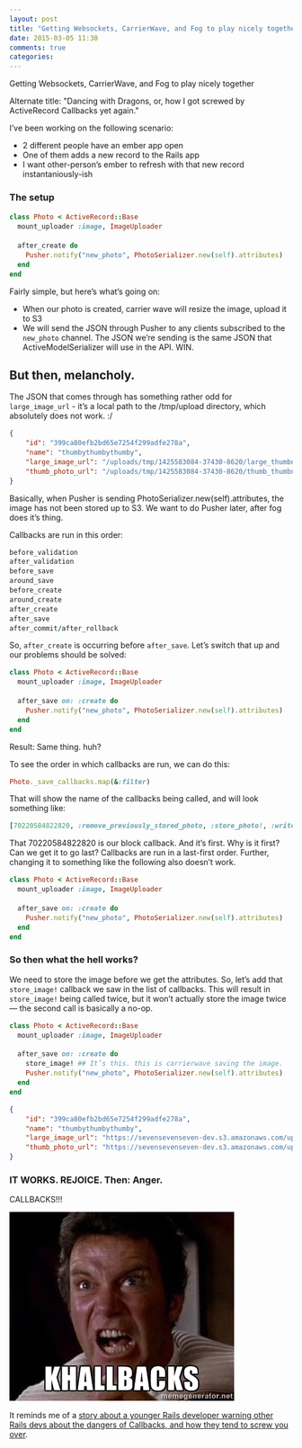 ```yaml
---
layout: post
title: "Getting Websockets, CarrierWave, and Fog to play nicely together"
date: 2015-03-05 11:30
comments: true
categories: 
---
```


Getting Websockets, CarrierWave, and Fog to play nicely together

Alternate title: "Dancing with Dragons, or, how I got screwed by ActiveRecord Callbacks yet again."

I’ve been working on the following scenario:

* 2 different people have an ember app open
* One of them adds a new record to the Rails app
* I want other-person’s ember to refresh with that new record instantaniously-ish

### The setup

```ruby
class Photo < ActiveRecord::Base
  mount_uploader :image, ImageUploader

  after_create do
    Pusher.notify("new_photo", PhotoSerializer.new(self).attributes)
  end
end
```

Fairly simple, but here’s what’s going on:  

* When our photo is created, carrier wave will resize the image, upload it to S3
* We will send the JSON through Pusher to any clients subscribed to the `new_photo` channel. The JSON we’re sending is the same JSON that ActiveModelSerializer will use in the API. WIN.


## But then, melancholy.

The JSON that comes through has something rather odd for `large_image_url` - it’s a local path to the /tmp/upload directory, which absolutely does not work. :/

```json
{
    "id": "399ca80efb2bd65e7254f299adfe278a",
    "name": "thumbythumbythumby",
    "large_image_url": "/uploads/tmp/1425583084-37430-8620/large_thumbnail.jpg",
    "thumb_photo_url": "/uploads/tmp/1425583084-37430-8620/thumb_thumbnail.jpg"
}
```

Basically, when Pusher is sending PhotoSerializer.new(self).attributes, the image has not been stored up to S3. We want to do Pusher later, after fog does it’s thing.

Callbacks are run in this order:


```ruby
before_validation
after_validation
before_save
around_save
before_create
around_create
after_create
after_save
after_commit/after_rollback
```

So, `after_create` is occurring before `after_save`. Let’s switch that up and our problems should be solved:

```ruby
class Photo < ActiveRecord::Base
  mount_uploader :image, ImageUploader

  after_save on: :create do
    Pusher.notify("new_photo", PhotoSerializer.new(self).attributes)
  end
end
```

Result: Same thing. huh?

To see the order in which callbacks are run, we can do this:

```ruby
Photo._save_callbacks.map(&:filter)
```

That will show the name of the callbacks being called, and will look something like:

```ruby
[70220584822820, :remove_previously_stored_photo, :store_photo!, :write_photo_identifier]
```

That 70220584822820 is our block callback. And it’s first. Why is it first? Can we get it to go last?  Callbacks are run in a last-first order. Further, changing it to something like the following also doesn’t work.

```ruby
class Photo < ActiveRecord::Base
  mount_uploader :image, ImageUploader

  after_save on: :create do
    Pusher.notify("new_photo", PhotoSerializer.new(self).attributes)
  end
end
```

### So then what the hell works?

We need to store the image before we get the attributes. So, let’s add that `store_image!` callback we saw in the list of callbacks. This will result in `store_image!` being called twice, but it won’t actually store the image twice — the second call is basically a no-op.

```ruby
class Photo < ActiveRecord::Base
  mount_uploader :image, ImageUploader

  after_save on: :create do
    store_image! ## It’s this. this is carrierwave saving the image.
    Pusher.notify("new_photo", PhotoSerializer.new(self).attributes)
  end
end
```

```json
{
    "id": "399ca80efb2bd65e7254f299adfe278a",
    "name": "thumbythumbythumby",
    "large_image_url": "https://sevensevenseven-dev.s3.amazonaws.com/uploads/photo/photo/32/large_thumbnail.jpg",
    "thumb_photo_url": "https://sevensevenseven-dev.s3.amazonaws.com/uploads/photo/photo/32/thumb_thumbnail.jpg"
}
```

### IT WORKS. REJOICE. Then: Anger.

CALLBACKS!!! 

![khallbacks](/images/khallbacks.jpg)

It reminds me of a [story about a younger Rails developer warning other Rails devs about the dangers of Callbacks, and how they tend to screw you over](http://jessewolgamott.com/blog/2012/06/06/railsconf-2012-ignite-talk-activerecord-and-velveeta/).
